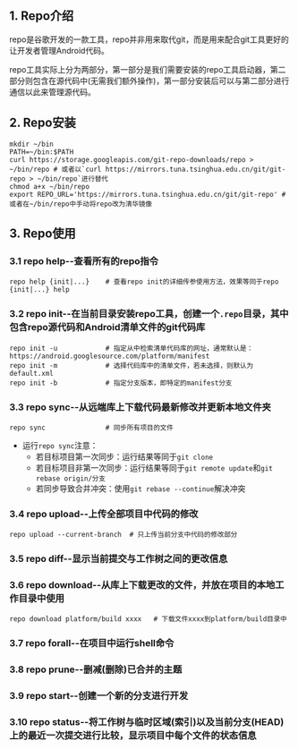 ## 1. Repo介绍

repo是谷歌开发的一款工具，repo并非用来取代git，而是用来配合git工具更好的让开发者管理Android代码。

repo工具实际上分为两部分，第一部分是我们需要安装的repo工具启动器，第二部分则包含在源代码中(无需我们额外操作)，第一部分安装后可以与第二部分进行通信以此来管理源代码。

## 2. Repo安装

```shell
mkdir ~/bin
PATH=~/bin:$PATH
curl https://storage.googleapis.com/git-repo-downloads/repo > ~/bin/repo # 或者以`curl https://mirrors.tuna.tsinghua.edu.cn/git/git-repo > ~/bin/repo`进行替代
chmod a+x ~/bin/repo
export REPO_URL='https://mirrors.tuna.tsinghua.edu.cn/git/git-repo' # 或者在~/bin/repo中手动将repo改为清华镜像
```

## 3. Repo使用

### 3.1 repo help--查看所有的repo指令

```shell
repo help {init|...}    # 查看repo init的详细传参使用方法，效果等同于repo {init|...} help
```

### 3.2 repo init--在当前目录安装repo工具，创建一个`.repo`目录，其中包含repo源代码和Android清单文件的git代码库

```shell
repo init -u            # 指定从中检索清单代码库的网址，通常默认是：https://android.googlesource.com/platform/manifest
repo init -m            # 选择代码库中的清单文件，若未选择，则默认为default.xml
repo init -b            # 指定分支版本，即特定的manifest分支
```

### 3.3 repo sync--从远端库上下载代码最新修改并更新本地文件夹

```shell
repo sync               # 同步所有项目的文件
```

- 运行`repo sync`注意：
  - 若目标项目第一次同步：运行结果等同于`git clone`
  - 若目标项目非第一次同步：运行结果等同于`git remote update`和`git rebase origin/分支`
  - 若同步导致合并冲突：使用`git rebase --continue`解决冲突

### 3.4 repo upload--上传全部项目中代码的修改

```shell
repo upload --current-branch  # 只上传当前分支中代码的修改部分
```

### 3.5 repo diff--显示当前提交与工作树之间的更改信息


### 3.6 repo download--从库上下载更改的文件，并放在项目的本地工作目录中使用

```shell
repo download platform/build xxxx   # 下载文件xxxx到platform/build目录中
```

### 3.7 repo forall--在项目中运行shell命令


### 3.8 repo prune--删减(删除)已合并的主题


### 3.9 repo start--创建一个新的分支进行开发


### 3.10 repo status--将工作树与临时区域(索引)以及当前分支(HEAD)上的最近一次提交进行比较，显示项目中每个文件的状态信息